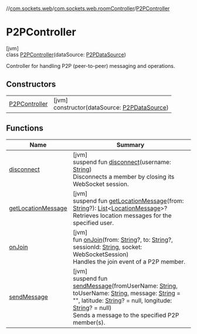 //[com.sockets.web](../../../index.md)/[com.sockets.web.roomController](../index.md)/[P2PController](index.md)

# P2PController

[jvm]\
class [P2PController](index.md)(dataSource: [P2PDataSource](../../com.sockets.web.data/-p2-p-data-source/index.md))

Controller for handling P2P (peer-to-peer) messaging and operations.

## Constructors

| | |
|---|---|
| [P2PController](-p2-p-controller.md) | [jvm]<br>constructor(dataSource: [P2PDataSource](../../com.sockets.web.data/-p2-p-data-source/index.md)) |

## Functions

| Name | Summary |
|---|---|
| [disconnect](disconnect.md) | [jvm]<br>suspend fun [disconnect](disconnect.md)(username: [String](https://kotlinlang.org/api/latest/jvm/stdlib/kotlin/-string/index.html))<br>Disconnects a member by closing its WebSocket session. |
| [getLocationMessage](get-location-message.md) | [jvm]<br>suspend fun [getLocationMessage](get-location-message.md)(from: [String](https://kotlinlang.org/api/latest/jvm/stdlib/kotlin/-string/index.html)?): [List](https://kotlinlang.org/api/latest/jvm/stdlib/kotlin.collections/-list/index.html)&lt;[LocationMessage](../../com.sockets.web.data/-location-message/index.md)&gt;?<br>Retrieves location messages for the specified user. |
| [onJoin](on-join.md) | [jvm]<br>fun [onJoin](on-join.md)(from: [String](https://kotlinlang.org/api/latest/jvm/stdlib/kotlin/-string/index.html)?, to: [String](https://kotlinlang.org/api/latest/jvm/stdlib/kotlin/-string/index.html)?, sessionId: [String](https://kotlinlang.org/api/latest/jvm/stdlib/kotlin/-string/index.html), socket: WebSocketSession)<br>Handles the join event of a P2P member. |
| [sendMessage](send-message.md) | [jvm]<br>suspend fun [sendMessage](send-message.md)(fromUserName: [String](https://kotlinlang.org/api/latest/jvm/stdlib/kotlin/-string/index.html), toUserName: [String](https://kotlinlang.org/api/latest/jvm/stdlib/kotlin/-string/index.html), message: [String](https://kotlinlang.org/api/latest/jvm/stdlib/kotlin/-string/index.html) = &quot;&quot;, latitude: [String](https://kotlinlang.org/api/latest/jvm/stdlib/kotlin/-string/index.html)? = null, longitude: [String](https://kotlinlang.org/api/latest/jvm/stdlib/kotlin/-string/index.html)? = null)<br>Sends a message to the specified P2P member(s). |
